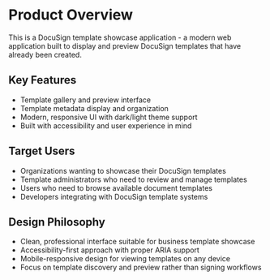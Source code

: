 # Product Overview

This is a DocuSign template showcase application - a modern web application built to display and preview DocuSign templates that have already been created.

## Key Features
- Template gallery and preview interface
- Template metadata display and organization
- Modern, responsive UI with dark/light theme support
- Built with accessibility and user experience in mind

## Target Users
- Organizations wanting to showcase their DocuSign templates
- Template administrators who need to review and manage templates
- Users who need to browse available document templates
- Developers integrating with DocuSign template systems

## Design Philosophy
- Clean, professional interface suitable for business template showcase
- Accessibility-first approach with proper ARIA support
- Mobile-responsive design for viewing templates on any device
- Focus on template discovery and preview rather than signing workflows
